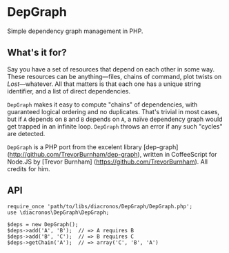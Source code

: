 # DepGraph

Simple dependency graph management in PHP.

## What's it for?

Say you have a set of resources that depend on each other in some way. These resources can be anything—files, chains of command, plot twists on *Lost*—whatever. All that matters is that each one has a unique string identifier, and a list of direct dependencies.

`DepGraph` makes it easy to compute "chains" of dependencies, with guaranteed logical ordering and no duplicates. That's trivial in most cases, but if `A` depends on `B` and `B` depends on `A`, a naïve dependency graph would get trapped in an infinite loop. `DepGraph` throws an error if any such "cycles" are detected.

`DepGraph` is a PHP port from the excelent library [dep-graph] (http://github.com/TrevorBurnham/dep-graph), written in CoffeeScript for Node.JS by [Trevor Burnham] (https://github.com/TrevorBurnham). All credits for him.

## API

    require_once 'path/to/libs/diacronos/DepGraph/DepGraph.php';
    use \diacronos\DepGraph\DepGraph;

    $deps = new DepGraph();
    $deps->add('A', 'B');  // => A requires B
    $deps->add('B', 'C');  // => B requires C
    $deps->getChain('A');  // => array('C', 'B', 'A')
